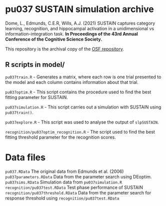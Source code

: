 # pu037 SUSTAIN simulation archive

Dome, L., Edmunds, C.E.R, Wills, A.J. (2021) SUSTAIN captures category learning, recognition, and hippocampal activation in a unidimensional vs information-integration task. **In Proceedings of the 43rd Annual Conference of the Cognitive Science Society.**

This repository is the archival copy of the [OSF repository](https://osf.io/jc9xs/).

## R scripts in model/

`pu037train.R` - Generates a matrix, where each row is one trial presented to
the model and each column contains information about that trial.

`pu037optim.R` - This script contains the procedure used to find the best
fitting parameter for SUSTAIN.

`pu037simulation.R` - This script carries out a simulation with SUSTAIN using
`pu037train()`.

`pu037explore.R` - This script was used to analyse the output of `slpSUSTAIN`.

`recognition/pu037optim_recognition.R` - The script used to find the best
fitting threshold parameter for the recognition scores.


# Data files

`pu037.RData` The original data from Edmunds et al. (2006)
`pu037parameters.RData` Data from the parameter search using DEoptim.
`pu037sims.RData` Simulation data from `pu037simulation.R`
`recognition/pu037test.RData` Test phase performance of SUSTAIN
`recognition/pu037threshold.RData` Data from the parameter search for response
threshold using `recognition/pu037test.RData`
